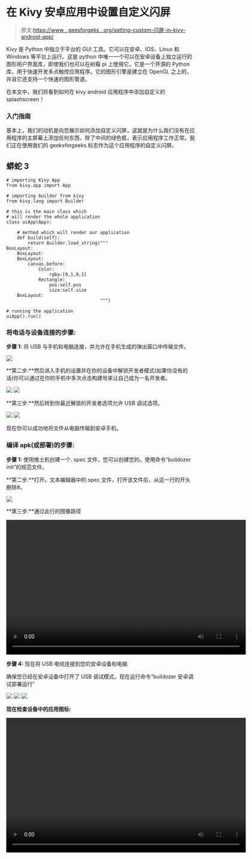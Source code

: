 # 在 Kivy 安卓应用中设置自定义闪屏

> 原文:[https://www . geesforgeks . org/setting-custom-闪屏-in-kivy-android-app/](https://www.geeksforgeeks.org/setting-custom-splash-screen-in-kivy-android-app/)

Kivy 是 Python 中独立于平台的 GUI 工具。它可以在安卓、IOS、Linux 和 Windows 等平台上运行。这是 python 中唯一一个可以在安卓设备上独立运行的图形用户界面库，即使我们也可以在树莓 pi 上使用它。它是一个开源的 Python 库，用于快速开发多点触控应用程序。它的图形引擎是建立在 OpenGL 之上的，并且它还支持一个快速的图形管道。

在本文中，我们将看到如何在 kivy android 应用程序中添加自定义的 splashscreen！

### 入门指南

基本上，我们的动机是向您展示如何添加自定义闪屏，这就是为什么我们没有在应用程序的主屏幕上添加任何东西，除了中间的绿色框，表示应用程序工作正常。我们正在使用我们的 geeksforgeeks 标志作为这个应用程序的自定义闪屏。

## 蟒蛇 3

```
# importing Kivy App
from kivy.app import App

# importing builder from kivy
from kivy.lang import Builder

# this is the main class which 
# will render the whole application
class uiApp(App):

    # method which will render our application
    def build(self):
        return Builder.load_string("""
BoxLayout:
    BoxLayout:
    BoxLayout:
        canvas.before:
            Color:
                rgba:[0,1,0,1]
            Rectangle:
                pos:self.pos
                size:self.size
    BoxLayout:
                                   """)

# running the application
uiApp().run()
```

### 将电话与设备连接的步骤:

**步骤 1:** 将 USB 与手机和电脑连接，并允许在手机生成的弹出窗口中传输文件。

![](img/bdc5ca5e01046560be867624fb5c2855.png)

**第二步:**然后进入手机的设置并在你的设备中解锁开发者模式(如果你没有的话)你可以通过在你的手机中多次点击构建号来让自己成为一名开发者。

![](img/44b5912cfab7df099739a29c7fef5485.png) ![](img/8b564a4c6124d83578eb223fef82358b.png)

**第三步:**然后转到你最近解锁的开发者选项允许 USB 调试选项。

![](img/42d5a482464a3d6fa84089305fec81c2.png) ![](img/bc14a0d64c86b53e9e295e27f68c1dce.png)

现在你可以成功地将文件从电脑传输到安卓手机。

### 编译 apk(或部署)的步骤:

**步骤 1:** 使用推土机创建一个. spec 文件，您可以创建您的。使用命令“buildozer init”的规范文件。

**第二步:**打开。文本编辑器中的 spec 文件，打开该文件后，从这一行的开头删除#。

![](img/64177b96aefd57713e20792c741014a0.png)

**第三步:**通过此行的图像路径

<video class="wp-video-shortcode" id="video-616908-1" width="640" height="360" preload="metadata" controls=""><source type="video/mp4" src="https://media.geeksforgeeks.org/wp-content/uploads/20210403101251/customsplashvideo.mp4?_=1">[https://media.geeksforgeeks.org/wp-content/uploads/20210403101251/customsplashvideo.mp4](https://media.geeksforgeeks.org/wp-content/uploads/20210403101251/customsplashvideo.mp4)</video>

**步骤 4:** 现在将 USB 电缆连接到您的安卓设备和电脑

确保您已经在安卓设备中打开了 USB 调试模式，现在运行命令“buildozer 安卓调试部署运行”

![](img/5c34a2d6ab215ca9777a26b38788688c.png) ![](img/3b466f31fe30e831601cfae8dccc548c.png) ![](img/00aa4866f9c6d0a6f3a762ec2bfb46bf.png)

**现在检查设备中的应用图标:**

<video class="wp-video-shortcode" id="video-616908-2" width="640" height="360" preload="metadata" controls=""><source type="video/mp4" src="https://media.geeksforgeeks.org/wp-content/uploads/20210403102009/customsplashvideofull.mp4?_=2">[https://media.geeksforgeeks.org/wp-content/uploads/20210403102009/customsplashvideofull.mp4](https://media.geeksforgeeks.org/wp-content/uploads/20210403102009/customsplashvideofull.mp4)</video>